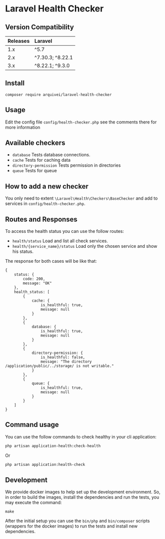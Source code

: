 # Laravel Health Checker

## Version Compatibility

| Releases | Laravel          |
|:---------|:-----------------|
| 1.x      | ^5.7             |
| 2.x      | ^7.30.3; ^8.22.1 |
| 3.x      | ^8.22.1; ^9.3.0  |

## Install

```shell script
composer require arquivei/laravel-health-checker
```

## Usage
Edit the config file `config/health-checker.php` see the comments there for more information

## Available checkers
- `database` Tests database connections.
- `cache` Tests for caching data
- `directory-permission` Tests permission in directories
- `queue` Tests for queue

## How to add a new checker
You only need to extent `\Laravel\Health\Checkers\BaseChecker` and add to services in `config/health-checker.php`.

## Routes and Responses

To access the health status you can use the follow routes:

- `health/status` Load and list all check services.
- `health/{service_name}/status` Load only the chosen service and show his status. 

The response for both cases will be like that:

```
{
    status: {
        code: 200,
        message: "OK"
    },
    health_status: [
        {
            cache: {
                is_healthful: true,
                message: null
            }
        },
        {
            database: {
                is_healthful: true,
                message: null
            }
        },
        {
            directory-permission: {
                is_healthful: false,
                message: "The directory /application/public/../storage/ is not writable."
            }
        },
        {
            queue: {
                is_healthful: true,
                message: null
            }
        }
    ]
}
```

## Command usage

You can use the follow commands to check healthy in your cli application:

```sh
php artisan application-health:check-health
```
Or

```sh
php artisan application:health-check
```

## Development

We provide docker images to help set up the development environment. 
So, in order to build the images, install the dependencies and run the
tests, you may execute the command:

```shell
make
```

After the initial setup you can use the `bin/php` and `bin/composer` 
scripts (wrappers for the docker images) to run the tests and install
new dependencies.
